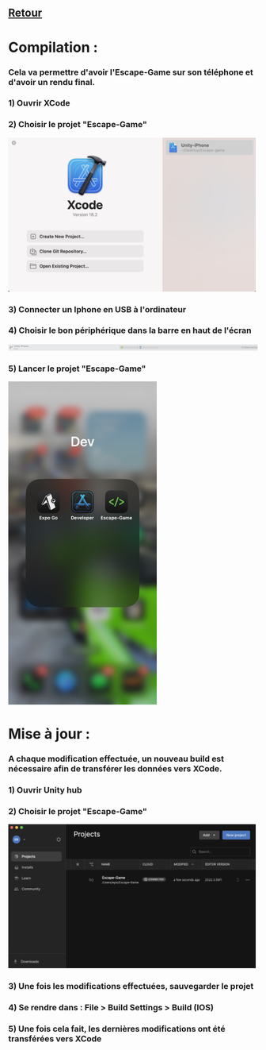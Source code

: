 ## [Retour](/Readme.md)

# Compilation :

### Cela va permettre d'avoir l'Escape-Game sur son téléphone et d'avoir un rendu final.

### 1) Ouvrir XCode
### 2) Choisir le projet "Escape-Game"

<img src="/Images/Xcode_projet.png" alt="Xcode projet" width="500">

### 3) Connecter un Iphone en USB à l'ordinateur
### 4) Choisir le bon périphérique dans la barre en haut de l'écran

<img src="/Images/Xcode_appareil.png" alt="Xcode appareil" width="1500">

### 5) Lancer le projet "Escape-Game"

<img src="/Images/capture_app.PNG" alt="capture app sur iphone" width="300">

# Mise à jour :

### A chaque modification effectuée, un nouveau build est nécessaire afin de transférer les données vers XCode.

### 1) Ouvrir Unity hub
### 2) Choisir le projet "Escape-Game"

<img src="/Images/Unity_projet.png" alt="Unity projet" width="500">

### 3) Une fois les modifications effectuées, sauvegarder le projet
### 4) Se rendre dans : File > Build Settings > Build (IOS)
### 5) Une fois cela fait, les dernières modifications ont été transférées vers XCode 
